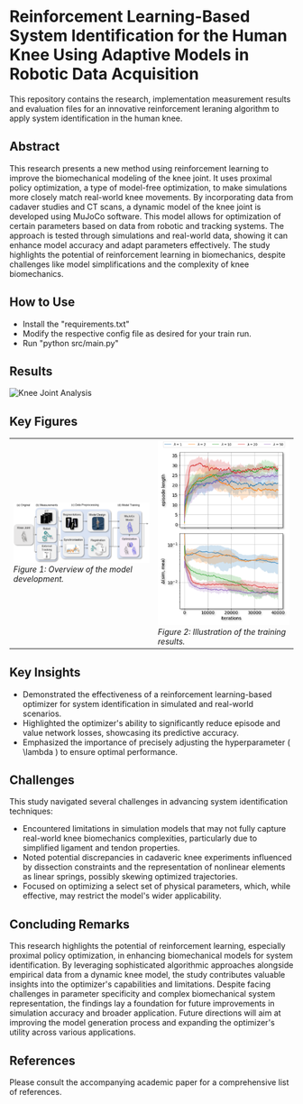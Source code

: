 # Reinforcement Learning-Based System Identification for the Human Knee Using Adaptive Models in Robotic Data Acquisition

This repository contains the research, implementation measurement results and evaluation files for an innovative reinforcement leraning algorithm to apply system identification in the human knee.

## Abstract

This research presents a new method using reinforcement learning to improve the biomechanical modeling of the knee joint. It uses proximal policy optimization, a type of model-free optimization, to make simulations more closely match real-world knee movements. By incorporating data from cadaver studies and CT scans, a dynamic model of the knee joint is developed using MuJoCo software. This model allows for optimization of certain parameters based on data from robotic and tracking systems. The approach is tested through simulations and real-world data, showing it can enhance model accuracy and adapt parameters effectively. The study highlights the potential of reinforcement learning in biomechanics, despite challenges like model simplifications and the complexity of knee biomechanics.

## How to Use

- Install the "requirements.txt"
- Modify the respective config file as desired for your train run.
- Run "python src/main.py"

## Results 
<img src="./results/video.gif" alt="Knee Joint Analysis" width="800"/>

## Key Figures

<table>
  <tr>
    <td>
      <img src="./results/pipeline_model.png" alt="Model Creation" width="300"/>
      <br>
      <em>Figure 1: Overview of the model development.</em>
    </td>
    <td>
      <img src="./results/si_progress2.png" alt="Training results" width="300"/>
      <br>
      <em>Figure 2: Illustration of the training results.</em>
    </td>
  </tr>
</table>

## Key Insights

- Demonstrated the effectiveness of a reinforcement learning-based optimizer for system identification in simulated and real-world scenarios.
- Highlighted the optimizer's ability to significantly reduce episode and value network losses, showcasing its predictive accuracy.
- Emphasized the importance of precisely adjusting the hyperparameter \( \lambda \) to ensure optimal performance.

## Challenges

This study navigated several challenges in advancing system identification techniques:

- Encountered limitations in simulation models that may not fully capture real-world knee biomechanics complexities, particularly due to simplified ligament and tendon properties.
- Noted potential discrepancies in cadaveric knee experiments influenced by dissection constraints and the representation of nonlinear elements as linear springs, possibly skewing optimized trajectories.
- Focused on optimizing a select set of physical parameters, which, while effective, may restrict the model's wider applicability.

## Concluding Remarks

This research highlights the potential of reinforcement learning, especially proximal policy optimization, in enhancing biomechanical models for system identification. By leveraging sophisticated algorithmic approaches alongside empirical data from a dynamic knee model, the study contributes valuable insights into the optimizer's capabilities and limitations. Despite facing challenges in parameter specificity and complex biomechanical system representation, the findings lay a foundation for future improvements in simulation accuracy and broader application. Future directions will aim at improving the model generation process and expanding the optimizer's utility across various applications.

## References

Please consult the accompanying academic paper for a comprehensive list of references.

